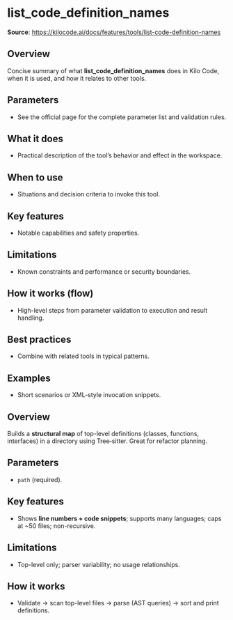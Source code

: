 # list_code_definition_names

**Source**: https://kilocode.ai/docs/features/tools/list-code-definition-names

## Overview
Concise summary of what **list_code_definition_names** does in Kilo Code, when it is used, and how it relates to other tools.

## Parameters
- See the official page for the complete parameter list and validation rules.

## What it does
- Practical description of the tool’s behavior and effect in the workspace.

## When to use
- Situations and decision criteria to invoke this tool.

## Key features
- Notable capabilities and safety properties.

## Limitations
- Known constraints and performance or security boundaries.

## How it works (flow)
- High-level steps from parameter validation to execution and result handling.

## Best practices
- Combine with related tools in typical patterns.

## Examples
- Short scenarios or XML-style invocation snippets.

## Overview
Builds a **structural map** of top-level definitions (classes, functions, interfaces) in a directory using Tree‑sitter. Great for refactor planning.

## Parameters
- `path` (required).

## Key features
- Shows **line numbers + code snippets**; supports many languages; caps at ~50 files; non-recursive.

## Limitations
- Top-level only; parser variability; no usage relationships.

## How it works
- Validate → scan top-level files → parse (AST queries) → sort and print definitions.
